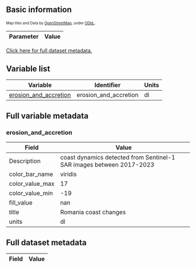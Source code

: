 # 

## Basic information

<span style="font-size: x-small">Map tiles and Data by <a href="http://openstreetmap.org">OpenStreetMap</a>, under <a href="http://www.openstreetmap.org/copyright">ODbL</a>.</span>

| Parameter | Value |
| ---- | ---- |

[Click here for full dataset metadata.](#full-metadata)

## Variable list

| Variable | Identifier | Units |
| ---- | ---- | ---- |
| [erosion\_and\_accretion](#erosion\_and\_accretion) | erosion\_and\_accretion | dl |

## Full variable metadata

### <a name="erosion_and_accretion"></a>erosion_and_accretion

| Field | Value |
| ---- | ---- |
| Description | coast dynamics detected from Sentinel\-1 SAR images between 2017\-2023 |
| color\_bar\_name | viridis |
| color\_value\_max | 17 |
| color\_value\_min | -19 |
| fill\_value | nan |
| title | Romania coast changes |
| units | dl |

## <a name="full-metadata"></a>Full dataset metadata

| Field | Value |
| ---- | ---- |

